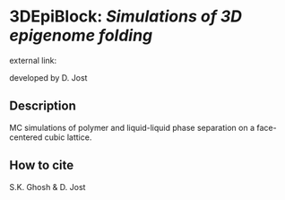 # 3DEpiBlock: *Simulations of 3D epigenome folding*


external link: 

developed by D. Jost

## Description

MC simulations of polymer and liquid-liquid phase separation on a face-centered cubic lattice.



## How to cite
S.K. Ghosh & D. Jost

